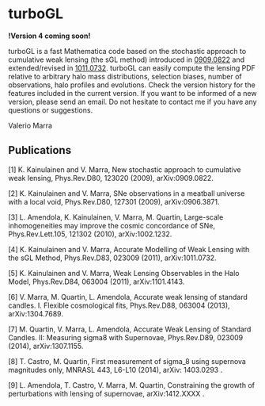 # turboGL

**!Version 4 coming soon!**

turboGL is a fast Mathematica code based on the stochastic approach to cumulative weak lensing (the sGL method) introduced in [0909.0822](https://arxiv.org/abs/0909.0822) and extended/revised in [1011.0732](https://arxiv.org/abs/1011.0732). turboGL can easily compute the lensing PDF relative to arbitrary halo mass distributions, selection biases, number of observations, halo profiles and evolutions. Check the version history for the features included in the current version. If you want to be informed of a new version, please send an email. Do not hesitate to contact me if you have any questions or suggestions.

Valerio Marra


## Publications

[1] K. Kainulainen and V. Marra, New stochastic approach to cumulative weak lensing, Phys.Rev.D80, 123020 (2009), arXiv:0909.0822.

[2] K. Kainulainen and V. Marra, SNe observations in a meatball universe with a local void, Phys.Rev.D80, 127301 (2009), arXiv:0906.3871.

[3] L. Amendola, K. Kainulainen, V. Marra, M. Quartin, Large-scale inhomogeneities may improve the cosmic concordance of SNe, Phys.Rev.Lett.105, 121302 (2010), arXiv:1002.1232.

[4] K. Kainulainen and V. Marra, Accurate Modelling of Weak Lensing with the sGL Method, Phys.Rev.D83, 023009 (2011), arXiv:1011.0732.

[5] K. Kainulainen and V. Marra, Weak Lensing Observables in the Halo Model, Phys.Rev.D84, 063004 (2011), arXiv:1101.4143.

[6] V. Marra, M. Quartin, L. Amendola, Accurate weak lensing of standard candles. I. Flexible cosmological fits, Phys.Rev.D88, 063004 (2013), arXiv:1304.7689.

[7] M. Quartin, V. Marra, L. Amendola, Accurate Weak Lensing of Standard Candles. II: Measuring sigma8 with Supernovae, Phys.Rev.D89, 023009 (2014), arXiv:1307.1155.

[8] T. Castro, M. Quartin, First measurement of sigma_8 using supernova magnitudes only,  MNRASL 443, L6-L10 (2014), arXiv: 1403.0293 .

[9] L. Amendola, T. Castro, V. Marra, M. Quartin, Constraining the growth of perturbations with lensing of supernovae, arXiv:1412.XXXX .